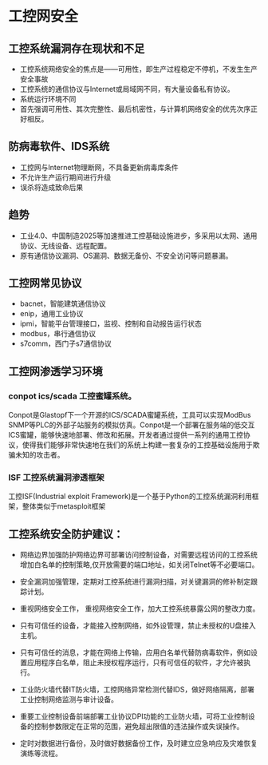 # 工控网安全

## 工控系统漏洞存在现状和不足

- 工控系统网络安全的焦点是——可用性，即生产过程稳定不停机，不发生生产安全事故
- 工控系统的通信协议与Internet或局域网不同，有大量设备私有协议。
- 系统运行环境不同
- 首先强调可用性、其次完整性、最后机密性，与计算机网络安全的优先次序正好相反。

## 防病毒软件、IDS系统

- 工控网与Internet物理断网，不具备更新病毒库条件
- 不允许生产运行期间进行升级
- 误杀将造成致命后果

## 趋势

- 工业4.0、中国制造2025等加速推进工控基础设施进步，多采用以太网、通用协议、无线设备、远程配置。
- 原有通信协议漏洞、OS漏洞、数据无备份、不安全访问等问题暴漏。

## 工控网常见协议

- bacnet，智能建筑通信协议
- enip，通用工业协议
- ipmi，智能平台管理接口，监视、控制和自动报告运行状态
- modbus，串行通信协议
- s7comm，西门子s7通信协议

## 工控网渗透学习环境

### conpot ics/scada 工控蜜罐系统。

Conpot是Glastopf下一个开源的ICS/SCADA蜜罐系统，工具可以实现ModBus SNMP等PLC的外部子站服务的模拟仿真。Conpot是一个部署在服务端的低交互ICS蜜罐，能够快速地部署、修改和拓展。开发者通过提供一系列的通用工控协议，使得我们能够非常快速地在我们的系统上构建一套复杂的工控基础设施用于欺骗未知的攻击者。

### ISF 工控系统漏洞渗透框架

工控ISF(Industrial exploit Framework)是一个基于Python的工控系统漏洞利用框架，整体类似于metasploit框架


## 工控系统安全防护建议：

- 网络边界加强防护网络边界可部署访问控制设备，对需要远程访问的工控系统增加白名单的控制策略,仅开放需要的端口地址，如关闭Telnet等不必要端口。

- 安全漏洞加强管理，定期对工控系统进行漏洞扫描，对关键漏洞的修补制定跟踪计划。

- 重视网络安全工作， 重视网络安全工作，加大工控系统暴露公网的整改力度。

- 只有可信任的设备，才能接入控制网络，如外设管理，禁止未授权的U盘接入主机。

- 只有可信任的消息，才能在网络上传输，应用白名单代替防病毒软件，例如设置应用程序白名单，阻止未授权程序运行，只有可信任的软件，才允许被执行。

- 工业防火墙代替IT防火墙，工控网络异常检测代替IDS，做好网络隔离，部署工业控制网络监测与审计设备。

- 重要工业控制设备前端部署工业协议DPI功能的工业防火墙，可将工业控制设备的控制参数限定在正常的范围，避免超出限值的违法操作或失误操作。

- 定时对数据进行备份，及时做好数据备份工作，及时建立应急响应及灾难恢复演练等流程。